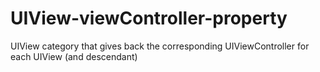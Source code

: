 UIView-viewController-property
==============================

UIView category that gives back the corresponding UIViewController for each UIView (and descendant)
